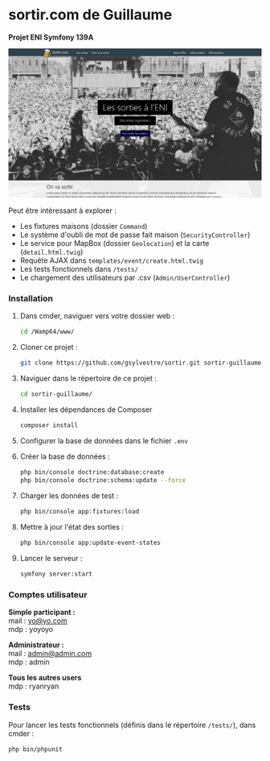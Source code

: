 # sortir.com de Guillaume

**Projet ENI Symfony 139A**  

![screenshot du site](https://github.com/gsylvestre/sortir/blob/master/screenshot.png?raw=true)  

Peut être intéressant à explorer : 
- Les fixtures maisons (dossier `Command`)
- Le système d'oubli de mot de passe fait maison (`SecurityController`)
- Le service pour MapBox (dossier `Geolocation`) et la carte (`detail.html.twig`)
- Requête AJAX dans `templates/event/create.html.twig`
- Les tests fonctionnels dans `/tests/`
- Le chargement des utilisateurs par .csv (`Admin/UserController`)

### Installation

1. Dans cmder, naviguer vers votre dossier web : 
    ```bash
    cd /Wamp64/www/
    ```
2. Cloner ce projet : 
    ```bash
    git clone https://github.com/gsylvestre/sortir.git sortir-guillaume
    ```
3. Naviguer dans le répertoire de ce projet : 
    ```bash
    cd sortir-guillaume/
    ```
4. Installer les dépendances de Composer
    ```bash
    composer install
    ```
5. Configurer la base de données dans le fichier `.env`  

6. Créer la base de données : 
    ```bash
    php bin/console doctrine:database:create
    php bin/console doctrine:schema:update --force
    ```
7. Charger les données de test : 
    ```bash
    php bin/console app:fixtures:load
    ```

8. Mettre à jour l'état des sorties : 
    ```bash
    php bin/console app:update-event-states
    ```
   
9. Lancer le serveur : 
   ```bash
   symfony server:start
   ```

### Comptes utilisateur
**Simple participant :**   
mail : yo@yo.com  
mdp  : yoyoyo

**Administrateur :**   
mail : admin@admin.com  
mdp  : admin

**Tous les autres users**  
mdp : ryanryan

### Tests
Pour lancer les tests fonctionnels (définis dans le répertoire `/tests/`), dans cmder :  
```bash
php bin/phpunit
```